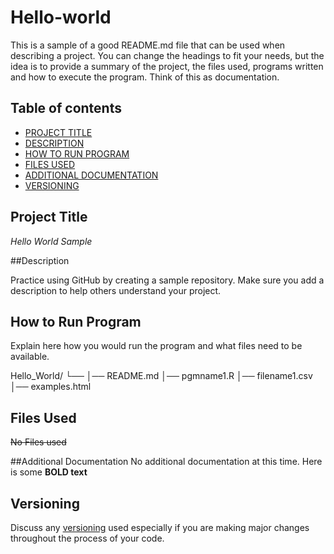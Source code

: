 # Hello-world
This is a sample of a good README.md file that can be used when describing a project. You can change the headings to fit your needs, but the idea is to provide a summary of the project, the files used, programs written and how to execute the program. Think of this as documentation.

## Table of contents

- [PROJECT TITLE](#Project-Title)
- [DESCRIPTION](#Description)
- [HOW TO RUN PROGRAM](#How-to-run-program)
- [FILES USED](#Files-Used)
- [ADDITIONAL DOCUMENTATION](Additional-Documentation)
- [VERSIONING](#Versioning)

## Project Title

*Hello World Sample*

##Description

Practice using GitHub by creating a sample repository. Make sure you add a description to help others understand your project.

## How to Run Program

Explain here how you would run the program and what files need to be available.

Hello_World/
└── 
    │── README.md
    │── pgmname1.R
    │── filename1.csv
    │── examples.html

## Files Used
~~No Files used~~

##Additional Documentation
No additional documentation at this time. Here is some **BOLD text**

## Versioning
Discuss any <ins>versioning</ins> used especially if you are making major changes throughout the process of your code. 
